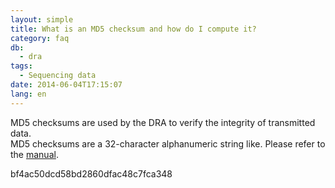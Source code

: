 ```yaml
---
layout: simple
title: What is an MD5 checksum and how do I compute it?
category: faq
db:
  - dra
tags: 
  - Sequencing data
date: 2014-06-04T17:15:07
lang: en
---
```


MD5 checksums are used by the DRA to verify the integrity of transmitted data.    
MD5 checksums are a 32-character alphanumeric string like. Please refer to the [manual](/dra/submission.html#supplement-md5).

bf4ac50dcd58bd2860dfac48c7fca348
